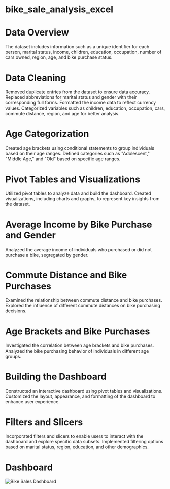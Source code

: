 # bike_sale_analysis_excel

# Data Overview
The dataset includes information such as a unique identifier for each person, marital status, 
income, children, education, occupation, number of cars owned, region, age, and bike purchase status.

# Data Cleaning
Removed duplicate entries from the dataset to ensure data accuracy.
Replaced abbreviations for marital status and gender with their corresponding full forms.
Formatted the income data to reflect currency values.
Categorized variables such as children, education, occupation, cars, commute distance, region, and age for better analysis.

# Age Categorization
Created age brackets using conditional statements to group individuals based on their age ranges.
Defined categories such as "Adolescent," "Middle Age," and "Old" based on specific age ranges.

# Pivot Tables and Visualizations
Utilized pivot tables to analyze data and build the dashboard.
Created visualizations, including charts and graphs, to represent key insights from the dataset.

# Average Income by Bike Purchase and Gender
Analyzed the average income of individuals who purchased or did not purchase a bike, segregated by gender.

# Commute Distance and Bike Purchases
Examined the relationship between commute distance and bike purchases.
Explored the influence of different commute distances on bike purchasing decisions.

# Age Brackets and Bike Purchases
Investigated the correlation between age brackets and bike purchases.
Analyzed the bike purchasing behavior of individuals in different age groups.

# Building the Dashboard
Constructed an interactive dashboard using pivot tables and visualizations.
Customized the layout, appearance, and formatting of the dashboard to enhance user experience.

# Filters and Slicers
Incorporated filters and slicers to enable users to interact with the dashboard and explore specific data subsets.
Implemented filtering options based on marital status, region, education, and other demographics.

# Dashboard

![Bike Sales Dashboard](https://github.com/no37no37/bike_sale_analysis_excel/assets/132648428/441d7ab3-3376-4382-81d6-5ef8078d0a8c)
